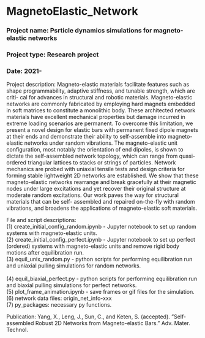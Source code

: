 # MagnetoElastic_Network

### Project name: Psrticle dynamics simulations for magneto-elastic networks

### Project type: Research project

### Date: 2021-

Project description: Magneto-elastic materials facilitate features such as shape programmability, adaptive stiffness, and tunable strength, which are criti- cal for advances in structural and robotic materials. Magneto-elastic networks are commonly fabricated by employing hard magnets embedded in soft matrices to constitute a monolithic body. These architected network materials have excellent mechanical properties but damage incurred in extreme loading scenarios are permanent. To overcome this limitation, we present a novel design for elastic bars with permanent fixed dipole magnets at their ends and demonstrate their ability to self-assemble into magneto-elastic networks under random vibrations. The magneto-elastic unit configuration, most notably the orientation of end dipoles, is shown to dictate the self-assembled network topology, which can range from quasi-ordered triangular lattices to stacks or strings of particles. Network mechanics are probed with uniaxial tensile tests and design criteria for forming stable lightweight 2D networks are established. We show that these magneto-elastic networks rearrange and break gracefully at their magnetic nodes under large excitations and yet recover their original structure at moderate random excitations. Our work paves the way for structural materials that can be self- assembled and repaired on-the-fly with random vibrations, and broadens the applications of magneto-elastic soft materials.

File and script descriptions: 
<br>(1) create_initial_config_random.ipynb - Jupyter notebook to set up random systems with magneto-elastic units.
<br>(2) create_initial_config_perfect.ipynb - Jupyter notebook to set up perfect (ordered) systems with magneto-elastic units and remove rigid body motions after equilibration run. 
<br>(3) equil_unix_random.py - python scripts for performing equilibration run and uniaxial pulling simulations for random networks.  
<br>(4) equil_biaxial_perfect.py - python scripts for performing equilibration run and biaxial pulling simulations for perfect networks. 
<br>(5) plot_frame_animation.ipynb - save frames or gif files for the simulation.
<br>(6) network data files: origin_net_info-xxx
<br>(7) py_packages: necessary py functions. 

Publication: Yang, X., Leng, J., Sun, C., and Keten, S. (accepted). ”Self-assembled Robust 2D Networks from Magneto-elastic Bars.” Adv. Mater. Technol.
